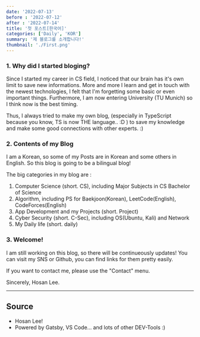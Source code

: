 ```yaml
---
date: '2022-07-13'
before : '2022-07-12'
after : '2022-07-14'
title: '첫 포스트[한국어]'
categories: ['Daily', 'KOR']
summary: '제 블로그를 소개합니다!'
thumbnail: './First.png'
---
```


### 1. Why did I started bloging?

Since I started my career in CS field, I noticed that our brain has it's own limit to save new informations.
More and more I learn and get in touch with the newest technologies, I felt that I'm forgetting some basic or even important things.
Furthermore, I am now entering University (TU Munich) so I think now is the best timing.

Thus, I always tried to make my own blog, (especially in TypeScript because you know, TS is now THE language.. :D )
to save my knowledge and make some good connections with other experts. :)


### 2. Contents of my Blog

I am a Korean, so some of my Posts are in Korean and some others in English.
So this blog is going to be a bilingual blog!

The big categories in my blog are :

1. Computer Science (short. CS), including Major Subjects in CS Bachelor of Science
2. Algorithm, including PS for Baekjoon(Korean), LeetCode(English), CodeForces(English)
3. App Development and my Projects (short. Project)
4. Cyber Security (short. C-Sec), including OS(Ubuntu, Kali) and Network
5. My Daily life (short. daily)

### 3. Welcome!

I am still working on this blog, so there will be continueously updates!
You can visit my SNS or Github, you can find links for them pretty easily.

If you want to contact me, please use the "Contact" menu.

Sincerely, Hosan Lee.

---

## Source

- Hosan Lee!
- Powered by Gatsby, VS Code... and lots of other DEV-Tools :)


